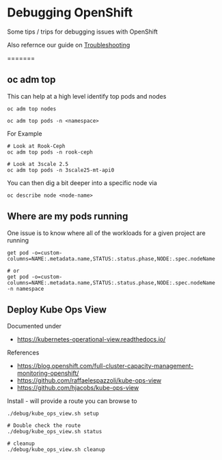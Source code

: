 # Debugging OpenShift
Some tips / trips for debugging issues with OpenShift

Also refernce our guide on [Troubleshooting](./Troubleshooting.md)

=======

## oc adm top
This can help at a high level identify top pods and nodes
```
oc adm top nodes

oc adm top pods -n <namespace>
```

For Example
```
# Look at Rook-Ceph
oc adm top pods -n rook-ceph

# Look at 3scale 2.5
oc adm top pods -n 3scale25-mt-api0
```

You can then dig a bit deeper into a specific node via
```
oc describe node <node-name>
```

## Where are my pods running
One issue is to know where all of the workloads for a given project are running
```
get pod -o=custom-columns=NAME:.metadata.name,STATUS:.status.phase,NODE:.spec.nodeName 

# or
get pod -o=custom-columns=NAME:.metadata.name,STATUS:.status.phase,NODE:.spec.nodeName  -n namespace
```

## Deploy Kube Ops View

Documented under

- https://kubernetes-operational-view.readthedocs.io/

References

- https://blog.openshift.com/full-cluster-capacity-management-monitoring-openshift/
- https://github.com/raffaelespazzoli/kube-ops-view
- https://github.com/hjacobs/kube-ops-view

Install - will provide a route you can browse to
```
./debug/kube_ops_view.sh setup

# Double check the route
./debug/kube_ops_view.sh status

# cleanup
./debug/kube_ops_view.sh cleanup
```
